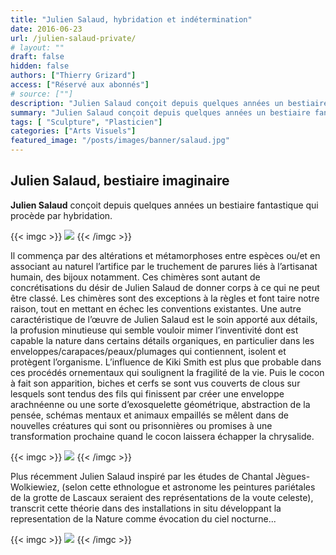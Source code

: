 ```yaml
---
title: "Julien Salaud, hybridation et indétermination"
date: 2016-06-23
url: /julien-salaud-private/
# layout: ""
draft: false
hidden: false
authors: ["Thierry Grizard"]
access: ["Réservé aux abonnés"]
# source: [""]
description: "Julien Salaud conçoit depuis quelques années un bestiaire fantastique qui à travers de nombreuses installations ressemble souvent à un rite initiatique"
summary: "Julien Salaud conçoit depuis quelques années un bestiaire fantastique qui à travers de nombreuses installations ressemble souvent à un rite initiatique"
tags: [ "Sculpture", "Plasticien"]
categories: ["Arts Visuels"]
featured_image: "/posts/images/banner/salaud.jpg"
--- 
```


## Julien Salaud, bestiaire imaginaire

**Julien Salaud** conçoit depuis quelques années un bestiaire fantastique qui procède par hybridation.

{{< imgc >}} ![](/posts/images/salaud/julien-salaud-hybrid-taxidermie-nature-odd-installation-plasticien-palais-de-tokyo.054.jpg) {{< /imgc >}}

 
Il commença par des altérations et métamorphoses entre espèces ou/et en associant au naturel l’artifice par le truchement de parures liés à l’artisanat humain, des bijoux notamment. Ces chimères sont autant de concrétisations du désir de Julien Salaud de donner corps à ce qui ne peut être classé. Les chimères sont des exceptions à la règles et font taire notre raison, tout en mettant en échec les conventions existantes.
Une autre caractéristique de l’œuvre de Julien Salaud est le soin apporté aux détails, la profusion minutieuse qui semble vouloir mimer l’inventivité dont est capable la nature dans certains détails organiques, en particulier dans les enveloppes/carapaces/peaux/plumages qui contiennent, isolent et protègent l’organisme. L’influence de Kiki Smith est plus que probable dans ces procédés ornementaux qui soulignent la fragilité de la vie. Puis le cocon à fait son apparition, biches et cerfs se sont vus couverts de clous sur lesquels sont tendus des fils qui finissent par créer une enveloppe arachnéenne ou une sorte d’exosquelette géométrique, abstraction de la pensée, schémas mentaux et animaux empaillés se mêlent dans de nouvelles créatures qui sont ou prisonnières ou promises à une transformation prochaine quand le cocon laissera échapper la chrysalide.

{{< imgc >}} ![](/posts/images/salaud/julien-salaud-hybrid-taxidermie-nature-odd-installation-plasticien-palais-de-tokyo.055.jpg) {{< /imgc >}}
 

Plus récemment Julien Salaud inspiré par les études de Chantal Jègues-Wolkiewiez, (selon cette ethnologue et astronome les peintures pariétales de la grotte de Lascaux seraient des représentations de la voute celeste), transcrit cette théorie dans des installations in situ développant la representation de la Nature comme évocation du ciel nocturne...

{{< imgc >}} ![](/posts/images/salaud/julien-salaud-hybrid-taxidermie-nature-odd-installation-plasticien-palais-de-tokyo.056.jpg) {{< /imgc >}}